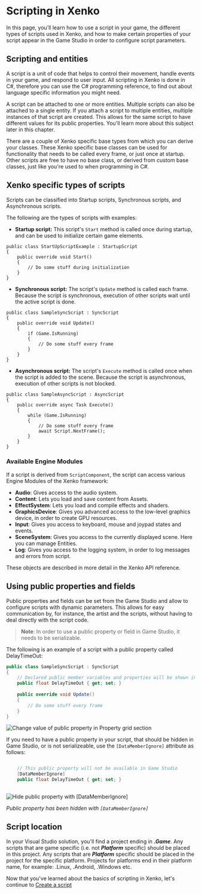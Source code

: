 # Scripting in Xenko

In this page, you’ll learn how to use a script in your game, the different types of scripts used in Xenko, and how to make certain properties of your script appear in the Game Studio in order to configure script parameters.

## Scripting and entities

A script is a unit of code that helps to control their movement, handle events in your game, and respond to user input. All scripting in Xenko is done in C#, therefore you can use the C# programming reference, to find out about language specific information you might need.

A script can be attached to one or more entities. Multiple scripts can also be attached to a single entity. If you attach a script to multiple entities, multiple instances of that script are created. This allows for the same script to have different values for its public properties. You'll learn more about this subject later in this chapter.

There are a couple of Xenko specific base types from which you can derive your classes. These Xenko specific base classes can be used for functionality that needs to be called every frame, or just once at startup. Other scripts are free to have no base class, or derived from custom base classes, just like you're used to when programming in C#.

## Xenko specific types of scripts

Scripts can be classified into Startup scripts, Synchronous scripts, and Asynchronous scripts.

The following are the types of scripts with examples:

* **Startup script:** This script's ```Start``` method is called once during startup, and can be used to initialize certain game elements.

```
public class StartUpScriptExample : StartupScript
{
	public override void Start()
	{
		// Do some stuff during initialization
	}
}
```

* **Synchronous script:** The script's ```Update``` method is called each frame. Because the script is synchronous, execution of other scripts wait until the active script is done.

```
public class SampleSyncScript : SyncScript
{        
	public override void Update()
	{
		if (Game.IsRunning)
		{
			// Do some stuff every frame
		}
	}
}
```

* **Asynchronous script:** The script's ```Execute``` method is called once when the script is added to the scene. Because the script is asynchronous, execution of other scripts is not blocked.

```
public class SampleAsyncScript : AsyncScript
{        
	public override async Task Execute() 
	{
		while (Game.IsRunning)
		{
			// Do some stuff every frame
			await Script.NextFrame();
		}
	}
}
```

### Available Engine Modules

If a script is derived from ```ScriptComponent```, the script can access various Engine Modules of the Xenko framework:

* **Audio**: Gives access to the audio system.
* **Content**: Lets you load and save content from Assets.
* **EffectSystem**: Lets you load and compile effects and shaders.
* **GraphicsDevice**: Gives you advanced access to the low-level graphics device, in order to create GPU resources.
* **Input**: Gives you access to keyboard, mouse and joypad states and events.
* **SceneSystem**: Gives you access to the currently displayed scene. Here you can manage Entities.
* **Log**: Gives you access to the logging system, in order to log messages and errors from script.

These objects are described in more detail in the Xenko API reference.

## Using public properties and fields

Public properties and fields can be set from the Game Studio and allow to configure scripts with dynamic parameters. This allows for easy communication by, for instance, the artist and the scripts, without having to deal directly with the script code.

>**Note**: In order to use a public property or field in Game Studio, it needs to be serializable. 

The following is an example of a script with a public property called DelayTimeOut:

```cs
public class SampleSyncScript : SyncScript
{
	// Declared public member variables and properties will be shown in Game Studio
	public float DelayTimeOut { get; set; }
	
	public override void Update()
	{
		// Do some stuff every frame
	}
}
```

![Change value of public property in Property grid section](media/scripting-in-xenko-change-value-public-property.png)

If you need to have a public property in your script, that should be hidden in Game Studio, or is not serializeable, use the ```[DataMemberIgnore]``` attribute as follows:

```cs

	// This public property will not be available in Game Studio
	[DataMemberIgnore]
	public float DelayTimeOut { get; set; }
	
```

![Hide public property with [DataMemberIgnore]](media/scripting-in-xenko-public-property-with-datamemberignore.png)

_Public property has been hidden with ```[DataMemberIgnore]```_

## Script location

In your Visual Studio solution, you'll find a project ending in ***.Game***. Any scripts that are game specific (i.e. not ***Platform*** specific) should be placed in this project. Any scripts that are ***Platform*** specific should be placed in the project for the specific platform. Projects for platforms end in their platform name, for example: .Linux, .Android, .Windows etc.
   
Now that you've learned about the basics of scripting in Xenko, let's continue to [Create a script](create-a-script.md)
 
